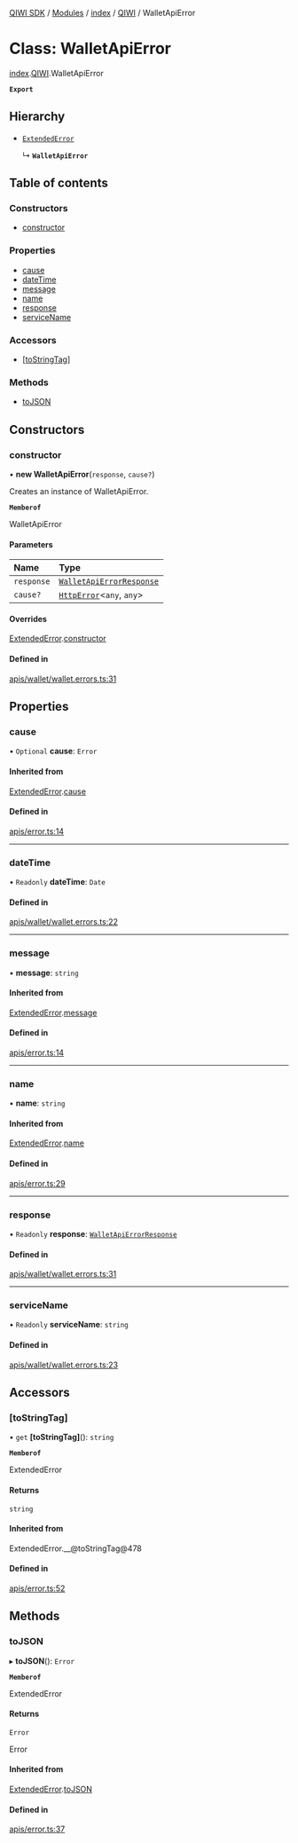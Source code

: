[QIWI SDK](../README.md) / [Modules](../modules.md) / [index](../modules/index.md) / [QIWI](../modules/index.QIWI.md) / WalletApiError

# Class: WalletApiError

[index](../modules/index.md).[QIWI](../modules/index.QIWI.md).WalletApiError

**`Export`**

## Hierarchy

- [`ExtendedError`](index._internal_.ExtendedError.md)

  ↳ **`WalletApiError`**

## Table of contents

### Constructors

- [constructor](index.QIWI.WalletApiError.md#constructor)

### Properties

- [cause](index.QIWI.WalletApiError.md#cause)
- [dateTime](index.QIWI.WalletApiError.md#datetime)
- [message](index.QIWI.WalletApiError.md#message)
- [name](index.QIWI.WalletApiError.md#name)
- [response](index.QIWI.WalletApiError.md#response)
- [serviceName](index.QIWI.WalletApiError.md#servicename)

### Accessors

- [[toStringTag]](index.QIWI.WalletApiError.md#[tostringtag])

### Methods

- [toJSON](index.QIWI.WalletApiError.md#tojson)

## Constructors

### constructor

• **new WalletApiError**(`response`, `cause?`)

Creates an instance of WalletApiError.

**`Memberof`**

WalletApiError

#### Parameters

| Name | Type |
| :------ | :------ |
| `response` | [`WalletApiErrorResponse`](../modules/index.QIWI.md#walletapierrorresponse) |
| `cause?` | [`HttpError`](index.QIWI.HttpError.md)<`any`, `any`\> |

#### Overrides

[ExtendedError](index._internal_.ExtendedError.md).[constructor](index._internal_.ExtendedError.md#constructor)

#### Defined in

[apis/wallet/wallet.errors.ts:31](https://github.com/AlexXanderGrib/node-qiwi-sdk/blob/b60f8c6/src/apis/wallet/wallet.errors.ts#L31)

## Properties

### cause

• `Optional` **cause**: `Error`

#### Inherited from

[ExtendedError](index._internal_.ExtendedError.md).[cause](index._internal_.ExtendedError.md#cause)

#### Defined in

[apis/error.ts:14](https://github.com/AlexXanderGrib/node-qiwi-sdk/blob/b60f8c6/src/apis/error.ts#L14)

___

### dateTime

• `Readonly` **dateTime**: `Date`

#### Defined in

[apis/wallet/wallet.errors.ts:22](https://github.com/AlexXanderGrib/node-qiwi-sdk/blob/b60f8c6/src/apis/wallet/wallet.errors.ts#L22)

___

### message

• **message**: `string`

#### Inherited from

[ExtendedError](index._internal_.ExtendedError.md).[message](index._internal_.ExtendedError.md#message)

#### Defined in

[apis/error.ts:14](https://github.com/AlexXanderGrib/node-qiwi-sdk/blob/b60f8c6/src/apis/error.ts#L14)

___

### name

• **name**: `string`

#### Inherited from

[ExtendedError](index._internal_.ExtendedError.md).[name](index._internal_.ExtendedError.md#name)

#### Defined in

[apis/error.ts:29](https://github.com/AlexXanderGrib/node-qiwi-sdk/blob/b60f8c6/src/apis/error.ts#L29)

___

### response

• `Readonly` **response**: [`WalletApiErrorResponse`](../modules/index.QIWI.md#walletapierrorresponse)

#### Defined in

[apis/wallet/wallet.errors.ts:31](https://github.com/AlexXanderGrib/node-qiwi-sdk/blob/b60f8c6/src/apis/wallet/wallet.errors.ts#L31)

___

### serviceName

• `Readonly` **serviceName**: `string`

#### Defined in

[apis/wallet/wallet.errors.ts:23](https://github.com/AlexXanderGrib/node-qiwi-sdk/blob/b60f8c6/src/apis/wallet/wallet.errors.ts#L23)

## Accessors

### [toStringTag]

• `get` **[toStringTag]**(): `string`

**`Memberof`**

ExtendedError

#### Returns

`string`

#### Inherited from

ExtendedError.\_\_@toStringTag@478

#### Defined in

[apis/error.ts:52](https://github.com/AlexXanderGrib/node-qiwi-sdk/blob/b60f8c6/src/apis/error.ts#L52)

## Methods

### toJSON

▸ **toJSON**(): `Error`

**`Memberof`**

ExtendedError

#### Returns

`Error`

Error

#### Inherited from

[ExtendedError](index._internal_.ExtendedError.md).[toJSON](index._internal_.ExtendedError.md#tojson)

#### Defined in

[apis/error.ts:37](https://github.com/AlexXanderGrib/node-qiwi-sdk/blob/b60f8c6/src/apis/error.ts#L37)
